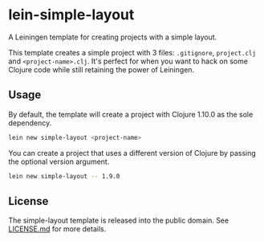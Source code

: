 # lein-simple-layout

A Leiningen template for creating projects with a simple layout.

This template creates a simple project with 3 files: `.gitignore`, 
`project.clj` and `<project-name>.clj`. It's perfect for when you want to hack
on some Clojure code while still retaining the power of Leiningen.

## Usage

By default, the template will create a project with Clojure 1.10.0 as the sole
dependency.

```sh
lein new simple-layout <project-name>
```

You can create a project that uses a different version of Clojure by passing
the optional version argument.

```sh
lein new simple-layout -- 1.9.0
```

## License

The simple-layout template is released into the public domain. See 
[LICENSE.md][lc] for more details.

[lc]: https://github.com/pyrmont/lein-simple-layout/blob/master/LICENSE.md

